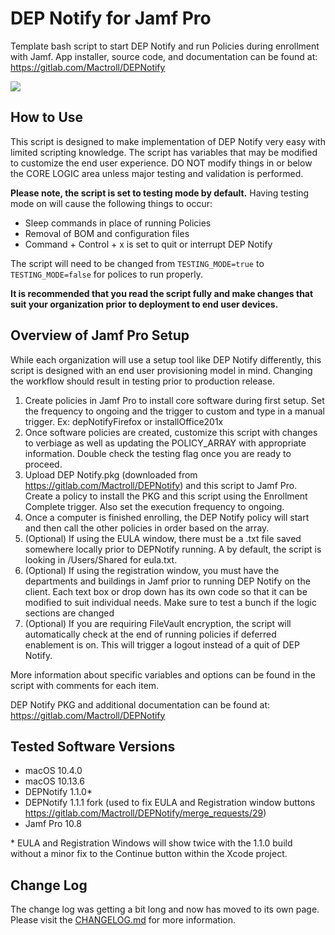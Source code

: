 # DEP Notify for Jamf Pro
Template bash script to start DEP Notify and run Policies during enrollment with Jamf. App installer, source code, and documentation can be found at: https://gitlab.com/Mactroll/DEPNotify

![](https://github.com/jamfprofessionalservices/DEP-Notify/blob/master/example-img/fullscreen-mode.png)

## How to Use

This script is designed to make implementation of DEP Notify very easy with limited scripting knowledge. The script has variables that may be modified to customize the end user experience. DO NOT modify things in or below the CORE LOGIC area unless major testing and validation is performed.

**Please note, the script is set to testing mode by default.** Having testing mode on will cause the following things to occur:
* Sleep commands in place of running Policies
* Removal of BOM and configuration files
* Command + Control + x is set to quit or interrupt DEP Notify

The script will need to be changed from `TESTING_MODE=true` to `TESTING_MODE=false` for polices to run properly.

**It is recommended that you read the script fully and make changes that suit your organization prior to deployment to end user devices.**

## Overview of Jamf Pro Setup

While each organization will use a setup tool like DEP Notify differently, this script is designed with an end user provisioning model in mind. Changing the workflow should result in testing prior to production release.

1. Create policies in Jamf Pro to install core software during first setup. Set the frequency to ongoing and the trigger to custom and type in a manual trigger. Ex: depNotifyFirefox or installOffice201x
2. Once software policies are created, customize this script with changes to verbiage as well as updating the POLICY_ARRAY with appropriate information. Double check the testing flag once you are ready to proceed.
3. Upload DEP Notify.pkg (downloaded from https://gitlab.com/Mactroll/DEPNotify) and this script to Jamf Pro. Create a policy to install the PKG and this script using the Enrollment Complete trigger. Also set the execution frequency to ongoing.
4. Once a computer is finished enrolling, the DEP Notify policy will start and then call the other policies in order based on the array.
5. (Optional) If using the EULA window, there must be a .txt file saved somewhere locally prior to DEPNotify running. A by default, the script is looking in /Users/Shared for eula.txt.
6. (Optional) If using the registration window, you must have the departments and buildings in Jamf prior to running DEP Notify on the client. Each text box or drop down has its own code so that it can be modified to suit individual needs. Make sure to test a bunch if the logic sections are changed
7. (Optional) If you are requiring FileVault encryption, the script will automatically check at the end of running policies if deferred enablement is on. This will trigger a logout instead of a quit of DEP Notify.

More information about specific variables and options can be found in the script with comments for each item.

DEP Notify PKG and additional documentation can be found at: https://gitlab.com/Mactroll/DEPNotify

## Tested Software Versions

* macOS 10.4.0
* macOS 10.13.6
* DEPNotify 1.1.0*
* DEPNotify 1.1.1 fork (used to fix EULA and Registration window buttons https://gitlab.com/Mactroll/DEPNotify/merge_requests/29)
* Jamf Pro 10.8

\* EULA and Registration Windows will show twice with the 1.1.0 build without a minor fix to the Continue button within the Xcode project.

## Change Log

The change log was getting a bit long and now has moved to its own page. Please visit the [CHANGELOG.md](CHANGELOG.md) for more information.
